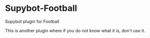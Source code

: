Supybot-Football
================

Supybot plugin for Football 

This is another plugin where if you do not know what it is, don't use it. 
